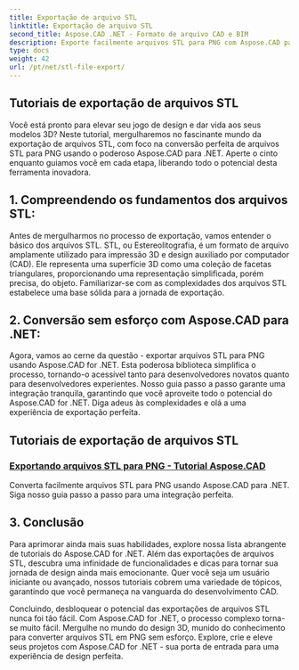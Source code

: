 ```yaml
---
title: Exportação de arquivo STL
linktitle: Exportação de arquivo STL
second_title: Aspose.CAD .NET - Formato de arquivo CAD e BIM
description: Exporte facilmente arquivos STL para PNG com Aspose.CAD para .NET. Nosso guia passo a passo garante uma integração perfeita. Aprenda com os tutoriais do Aspose.CAD For .NET.
type: docs
weight: 42
url: /pt/net/stl-file-export/
---
```


## Tutoriais de exportação de arquivos STL

Você está pronto para elevar seu jogo de design e dar vida aos seus modelos 3D? Neste tutorial, mergulharemos no fascinante mundo da exportação de arquivos STL, com foco na conversão perfeita de arquivos STL para PNG usando o poderoso Aspose.CAD para .NET. Aperte o cinto enquanto guiamos você em cada etapa, liberando todo o potencial desta ferramenta inovadora.

## 1. Compreendendo os fundamentos dos arquivos STL:

Antes de mergulharmos no processo de exportação, vamos entender o básico dos arquivos STL. STL, ou Estereolitografia, é um formato de arquivo amplamente utilizado para impressão 3D e design auxiliado por computador (CAD). Ele representa uma superfície 3D como uma coleção de facetas triangulares, proporcionando uma representação simplificada, porém precisa, do objeto. Familiarizar-se com as complexidades dos arquivos STL estabelece uma base sólida para a jornada de exportação.

## 2. Conversão sem esforço com Aspose.CAD para .NET:

Agora, vamos ao cerne da questão - exportar arquivos STL para PNG usando Aspose.CAD for .NET. Esta poderosa biblioteca simplifica o processo, tornando-o acessível tanto para desenvolvedores novatos quanto para desenvolvedores experientes. Nosso guia passo a passo garante uma integração tranquila, garantindo que você aproveite todo o potencial do Aspose.CAD for .NET. Diga adeus às complexidades e olá a uma experiência de exportação perfeita.

## Tutoriais de exportação de arquivos STL
### [Exportando arquivos STL para PNG - Tutorial Aspose.CAD](./exporting-stl-files-to-png/)
Converta facilmente arquivos STL para PNG usando Aspose.CAD para .NET. Siga nosso guia passo a passo para uma integração perfeita.

## 3. Conclusão

Para aprimorar ainda mais suas habilidades, explore nossa lista abrangente de tutoriais do Aspose.CAD for .NET. Além das exportações de arquivos STL, descubra uma infinidade de funcionalidades e dicas para tornar sua jornada de design ainda mais emocionante. Quer você seja um usuário iniciante ou avançado, nossos tutoriais cobrem uma variedade de tópicos, garantindo que você permaneça na vanguarda do desenvolvimento CAD.

Concluindo, desbloquear o potencial das exportações de arquivos STL nunca foi tão fácil. Com Aspose.CAD for .NET, o processo complexo torna-se muito fácil. Mergulhe no mundo do design 3D, munido do conhecimento para converter arquivos STL em PNG sem esforço. Explore, crie e eleve seus projetos com Aspose.CAD for .NET - sua porta de entrada para uma experiência de design perfeita.